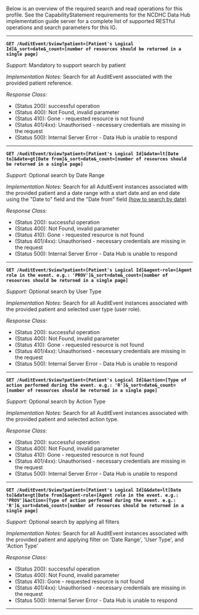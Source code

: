 Below is an overview of the required search and read operations for this profile. See the CapabilityStatement requirements for the NCDHC Data Hub implementation guide server for a complete list of supported RESTful operations and search parameters for this IG.


-----------
**`GET /AuditEvent/$view?patient=[Patient's Logical Id]&_sort=date&_count=[number of resources should be returned in a single page]`**

*Support:* Mandatory to support search by patient

*Implementation Notes:*  Search for all AuditEvent associated with the provided patient reference.

*Response Class:*

-   (Status 200): successful operation
-   (Status 400): Not Found, invalid parameter
-   (Status 410): Gone - requested resource is not found
-   (Status 401/4xx): Unauthorised - necessary credentials are missing in the request
-   (Status 500): Internal Server Error - Data Hub is unable to respond

-----------

**`GET /AuditEvent/$view?patient=[Patient's Logical Id]&date=lt[Date to]&date=gt[Date from]&_sort=date&_count=[number of resources should be returned in a single page]`**

*Support:* Optional search by Date Range

*Implementation Notes:*  Search for all AduitEvent instances associated with the provided patient and a date range with a start date and an end date using the "Date to" field and the "Date from" field [(how to search by date)]

*Response Class:*

-   (Status 200): successful operation
-   (Status 400): Not Found, invalid parameter
-   (Status 410): Gone - requested resource is not found
-   (Status 401/4xx): Unauthorised - necessary credentials are missing in the request
-   (Status 500): Internal Server Error - Data Hub is unable to respond

-----------

**`GET /AuditEvent/$view?patient=[Patient's Logical Id]&agent-role=[Agent role in the event. e.g.: 'PROV']&_sort=date&_count=[number of resources should be returned in a single page]`**

*Support:* Optional search by User Type

*Implementation Notes:*  Search for all AuditEvent instances associated with the provided patient and selected user type (user role).

*Response Class:*

-   (Status 200): successful operation
-   (Status 400): Not Found, invalid parameter
-   (Status 410): Gone - requested resource is not found
-   (Status 401/4xx): Unauthorised - necessary credentials are missing in the request
-   (Status 500): Internal Server Error - Data Hub is unable to respond

-----------

**`GET /AuditEvent/$view?patient=[Patient's Logical Id]&action=[Type of action performed during the event. e.g.: 'R']&_sort=date&_count=[number of resources should be returned in a single page]`**

*Support:* Optional search by Action Type

*Implementation Notes:*  Search for all AuditEvent instances associated with the provided patient and selected action type.

*Response Class:*

-   (Status 200): successful operation
-   (Status 400): Not Found, invalid parameter
-   (Status 410): Gone - requested resource is not found
-   (Status 401/4xx): Unauthorised - necessary credentials are missing in the request
-   (Status 500): Internal Server Error - Data Hub is unable to respond

-----------

**`GET /AuditEvent/$view?patient=[Patient's Logical Id]&&date=lt[Date to]&date=gt[Date from]&agent-role=[Agent role in the event. e.g.: 'PROV']&action=[Type of action performed during the event. e.g.: 'R']&_sort=date&_count=[number of resources should be returned in a single page]`**

*Support:* Optional search by applying all filters

*Implementation Notes:*  Search for all AuditEvent instances associated with the provided patient and applying filter on 'Date Range', 'User Type', and 'Action Type'

*Response Class:*

-   (Status 200): successful operation
-   (Status 400): Not Found, invalid parameter
-   (Status 410): Gone - requested resource is not found
-   (Status 401/4xx): Unauthorised - necessary credentials are missing in the request
-   (Status 500): Internal Server Error - Data Hub is unable to respond

-----------


  [(how to search by reference)]: http://hl7.org/fhir/STU3/search.html#reference
  [(how to search by token)]: http://hl7.org/fhir/STU3/search.html#token
  [Composite Search Parameters]: http://hl7.org/fhir/search.html#combining
  [(how to search by date)]: http://hl7.org/fhir/STU3/search.html#date
  [(how to search by string)]: http://hl7.org/fhir/STU3/search.html#string

